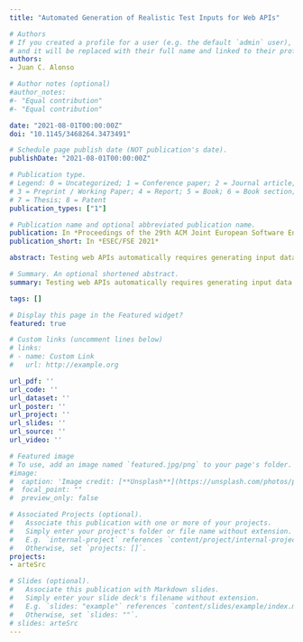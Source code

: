 ```yaml
---
title: "Automated Generation of Realistic Test Inputs for Web APIs"

# Authors
# If you created a profile for a user (e.g. the default `admin` user), write the username (folder name) here 
# and it will be replaced with their full name and linked to their profile.
authors:
- Juan C. Alonso

# Author notes (optional)
#author_notes:
#- "Equal contribution"
#- "Equal contribution"

date: "2021-08-01T00:00:00Z"
doi: "10.1145/3468264.3473491"

# Schedule page publish date (NOT publication's date).
publishDate: "2021-08-01T00:00:00Z"

# Publication type.
# Legend: 0 = Uncategorized; 1 = Conference paper; 2 = Journal article;
# 3 = Preprint / Working Paper; 4 = Report; 5 = Book; 6 = Book section;
# 7 = Thesis; 8 = Patent
publication_types: ["1"]

# Publication name and optional abbreviated publication name.
publication: In *Proceedings of the 29th ACM Joint European Software Engineering Conference and Symposium on the Foundations of Software Engineering* August 23–28, 2021, Athens, Greece
publication_short: In *ESEC/FSE 2021*

abstract: Testing web APIs automatically requires generating input data values such as addressess, coordinates or country codes. Generating meaningful values for these types of parameters randomly is rarely feasible, which means a major obstacle for current test case generation approaches. In this paper, we present ARTE, the first semantic-based approach for the Automated generation of Realistic TEst inputs for web APIs. Specifically, ARTE leverages the specification of the API under test to search for meaningful test inputs for the API parameters in knowledge bases like DBpedia. Our approach has been integrated into RESTest, a state-of-the-art tool for API testing, achieving an unprecedented level of automation which allows to generate up to 100% more valid API calls than existing fuzzing techniques, 30% on average. Evaluation results on a set of 26 real-world APIs show that ARTE can generate realistic inputs for 7 out of every 10 parameters, outperforming related approaches.

# Summary. An optional shortened abstract.
summary: Testing web APIs automatically requires generating input data values such as addressess, coordinates or country codes. Generating meaningful values for these types of parameters randomly is rarely feasible, which means a major obstacle for current test case generation approaches. In this paper, we present ARTE, the first semantic-based approach for the Automated generation of Realistic TEst inputs for web APIs. Specifically, ARTE leverages the specification of the API under test to search for meaningful test inputs for the API parameters in knowledge bases like DBpedia. Our approach has been integrated into RESTest, a state-of-the-art tool for API testing, achieving an unprecedented level of automation which allows to generate up to 100% more valid API calls than existing fuzzing techniques, 30% on average. Evaluation results on a set of 26 real-world APIs show that ARTE can generate realistic inputs for 7 out of every 10 parameters, outperforming related approaches.

tags: []

# Display this page in the Featured widget?
featured: true

# Custom links (uncomment lines below)
# links:
# - name: Custom Link
#   url: http://example.org

url_pdf: ''
url_code: ''
url_dataset: ''
url_poster: ''
url_project: ''
url_slides: ''
url_source: ''
url_video: ''

# Featured image
# To use, add an image named `featured.jpg/png` to your page's folder. 
#image:
#  caption: 'Image credit: [**Unsplash**](https://unsplash.com/photos/pLCdAaMFLTE)'
#  focal_point: ""
#  preview_only: false

# Associated Projects (optional).
#   Associate this publication with one or more of your projects.
#   Simply enter your project's folder or file name without extension.
#   E.g. `internal-project` references `content/project/internal-project/index.md`.
#   Otherwise, set `projects: []`.
projects:
- arteSrc

# Slides (optional).
#   Associate this publication with Markdown slides.
#   Simply enter your slide deck's filename without extension.
#   E.g. `slides: "example"` references `content/slides/example/index.md`.
#   Otherwise, set `slides: ""`.
# slides: arteSrc
---
```

